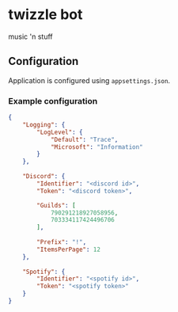 # twizzle bot

music 'n stuff

## Configuration

Application is configured using `appsettings.json`.

### Example configuration
```json
{
    "Logging": {
        "LogLevel": {
            "Default": "Trace",
            "Microsoft": "Information"
        }
    },
    
    "Discord": {
        "Identifier": "<discord id>",
        "Token": "<discord token>",

        "Guilds": [
            790291218927058956,
            703334117424496706
        ],
        
        "Prefix": "!",
        "ItemsPerPage": 12
    },
    
    "Spotify": {
        "Identifier": "<spotify id>",
        "Token": "<spotify token>"
    }
}
```